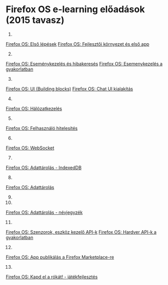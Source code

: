 Firefox OS e-learning előadások (2015 tavasz)
=============================================

1.
[Firefox OS: Első lépések](https://www.youtube.com/watch?v=BJcsD6TCdHQ)
[Firefox OS: Fejlesztői környezet és első app](https://www.youtube.com/watch?v=bfvxLXucl-s)

2.
[Firefox OS: Eseménykezelés és hibakeresés](https://www.youtube.com/watch?v=hC2J9k5oh14)
[Firefox OS: Esemenykezelés a gyakorlatban](https://www.youtube.com/watch?v=WRse5PgXz4o)

3.
[Firefox OS: UI (Building blocks)](https://www.youtube.com/watch?v=kb8IUWP9R9A)
[Firefox OS: Chat UI kialakítás](https://www.youtube.com/watch?v=6loX1NFi0cA)

4.
[Firefox OS: Hálózatkezelés](https://www.youtube.com/watch?v=FBsacj2At88)

5.
[Firefox OS: Felhasználó hitelesítés](https://www.youtube.com/watch?v=XGwjvHoDSps)

6.
[Firefox OS: WebSocket](https://www.youtube.com/watch?v=8BM5xPDd0_M)

7.
[Firefox OS: Adattárolás - IndexedDB](https://www.youtube.com/watch?v=rv1ii_AchvI)

8.
[Firefox OS: Adattárolás](https://www.youtube.com/watch?v=jEhyeE3HENU)

9.

10.
[Firefox OS: Adattárolás - névjegyzék](https://www.youtube.com/watch?v=YwfGN9F1fNE)

11.
[Firefox OS: Szenzorok, eszköz kezelő API-k](https://www.youtube.com/watch?v=LvCPj3HcM1A)
[Firefox OS: Hardver API-k a gyakorlatban](https://www.youtube.com/watch?v=YwfGN9F1fNE)

12.
[Firefox OS: App publikálás a Firefox Marketplace-re](https://www.youtube.com/watch?v=3DW9dTGTCqs)

13.
[Firefox OS: Kapd el a rókát! - játékfejlesztés](https://www.youtube.com/watch?v=PkWnWAbL_ag)
